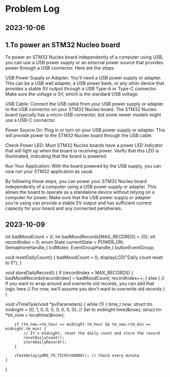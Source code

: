 # Problem Log 

## 2023-10-06
## 1.To power an STM32 Nucleo board 
To power an STM32 Nucleo board independently of a computer using USB, you can use a USB power supply or an external power source that provides power through a USB connector. Here are the steps:

USB Power Supply or Adapter:
You'll need a USB power supply or adapter. This can be a USB wall adapter, a USB power bank, or any other device that provides a stable 5V output through a USB Type-A or Type-C connector. Make sure the voltage is 5V, which is the standard USB voltage.

USB Cable:
Connect the USB cable from your USB power supply or adapter to the USB connector on your STM32 Nucleo board. The STM32 Nucleo board typically has a micro-USB connector, but some newer models might use a USB-C connector.

Power Source On:
Plug in or turn on your USB power supply or adapter. This will provide power to the STM32 Nucleo board through the USB cable.

Check Power LED:
Most STM32 Nucleo boards have a power LED indicator that will light up when the board is receiving power. Verify that this LED is illuminated, indicating that the board is powered.

Run Your Application:
With the board powered by the USB supply, you can now run your STM32 application as usual.

By following these steps, you can power your STM32 Nucleo board independently of a computer using a USB power supply or adapter. This allows the board to operate as a standalone device without relying on a computer for power. Make sure that the USB power supply or adapter you're using can provide a stable 5V output and has sufficient current capacity for your board and any connected peripherals.
## 2023-10-09

int badMoodCount = 0;
int badMoodRecords[MAX_RECORDS] = {0};
int recordIndex = 0;
enum State currentState = POWER_ON;
SemaphoreHandle_t lcdMutex;
EventGroupHandle_t buttonEventGroup;

void resetDailyCount() {
    badMoodCount = 0;
    displayLCD("Daily count reset to 0");
}

void storeDailyRecord() {
    if (recordIndex < MAX_RECORDS) {
        badMoodRecords[recordIndex] = badMoodCount;
        recordIndex++;
    } else {
        // If you want to wrap around and overwrite old records, you can add that logic here
        // For now, we'll assume you don't want to overwrite old records
    }
}




void vTimeTask(void *pvParameters) {
    while (1) {
        time_t now;
        struct tm midnight = {0, 1, 0, 0, 0, 0, 0, 0, 0}; // Set to midnight
        time(&now);
        struct tm *tm_now = localtime(&now);

        if (tm_now->tm_hour == midnight.tm_hour && tm_now->tm_min == midnight.tm_min) {
            // It's midnight, reset the daily count and store the record
            resetDailyCount();
            storeDailyRecord();
        }

        vTaskDelay(pdMS_TO_TICKS(60000)); // Check every minute
    }
}